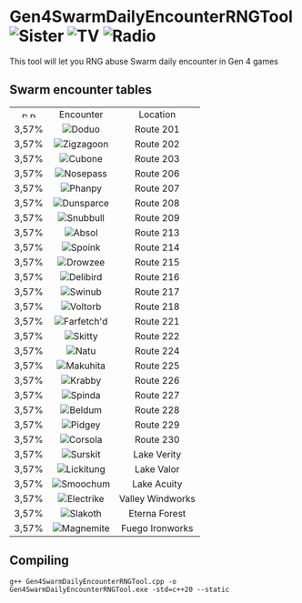 # Gen4SwarmDailyEncounterRNGTool <img src="https://github.com/user-attachments/assets/534d8380-f6b5-4024-8401-fe86b29bf252" title="Sister"> <img src="https://github.com/user-attachments/assets/14560d58-97d2-4642-9d92-920aa6eb204b" title="TV"> <img src="https://github.com/user-attachments/assets/bc7df9b8-a49c-4215-bbe8-287725997c85" title="Radio">
This tool will let you RNG abuse Swarm daily encounter in Gen 4 games

## Swarm encounter tables
<table>
  <tr align="center">
    <td><img src="https://github.com/Real96/DPPtHoneyTreeRNGTool/assets/20956021/cae6e50d-5d3b-4beb-bdea-c3bdfae8940a" title="D" width="10">
    <img src="https://github.com/Real96/DPPtHoneyTreeRNGTool/assets/20956021/bbe51f0e-417c-4359-b1c6-3e2e36a4798a" title="P" width="10"></td>
    <td>Encounter</td>
    <td>Location</td>
  </tr>
  <tr align="center">
    <td>3,57%</td>
    <td><img src="https://github.com/PokeAPI/sprites/blob/master/sprites/pokemon/versions/generation-viii/icons/84.png" title="Doduo"></td>
    <td>Route 201</td>
  </tr>
  <tr align="center">
    <td>3,57%</td>
    <td><img src="https://github.com/PokeAPI/sprites/blob/master/sprites/pokemon/versions/generation-viii/icons/263.png" title="Zigzagoon"></td>
    <td>Route 202</td>
  </tr>
  <tr align="center">
    <td>3,57%</td>
    <td><img src="https://github.com/PokeAPI/sprites/blob/master/sprites/pokemon/versions/generation-viii/icons/104.png" title="Cubone"></td>
    <td>Route 203</td>
  </tr>
  <tr align="center">
    <td>3,57%</td>
    <td><img src="https://github.com/PokeAPI/sprites/blob/master/sprites/pokemon/versions/generation-viii/icons/299.png" title="Nosepass"></td>
    <td>Route 206</td>
  </tr>
  <tr align="center">
    <td>3,57%</td>
    <td><img src="https://github.com/PokeAPI/sprites/blob/master/sprites/pokemon/versions/generation-viii/icons/231.png" title="Phanpy"></td>
    <td>Route 207</td>
  </tr>
  <tr align="center">
    <td>3,57%</td>
    <td><img src="https://github.com/PokeAPI/sprites/blob/master/sprites/pokemon/versions/generation-viii/icons/206.png" title="Dunsparce"></td>
    <td>Route 208</td>
  </tr>
  <tr align="center">
    <td>3,57%</td>
    <td><img src="https://github.com/PokeAPI/sprites/blob/master/sprites/pokemon/versions/generation-viii/icons/209.png" title="Snubbull"></td>
    <td>Route 209</td>
  </tr>
  <tr align="center">
    <td>3,57%</td>
    <td><img src="https://github.com/PokeAPI/sprites/blob/master/sprites/pokemon/versions/generation-viii/icons/359.png" title="Absol"></td>
    <td>Route 213</td>
  </tr>
  <tr align="center">
    <td>3,57%</td>
    <td><img src="https://github.com/PokeAPI/sprites/blob/master/sprites/pokemon/versions/generation-viii/icons/325.png" title="Spoink"></td>
    <td>Route 214</td>
  </tr>
  <tr align="center">
    <td>3,57%</td>
    <td><img src="https://github.com/PokeAPI/sprites/blob/master/sprites/pokemon/versions/generation-viii/icons/96.png" title="Drowzee"></td>
    <td>Route 215</td>
  </tr>
  <tr align="center">
    <td>3,57%</td>
    <td><img src="https://github.com/PokeAPI/sprites/blob/master/sprites/pokemon/versions/generation-viii/icons/225.png" title="Delibird"></td>
    <td>Route 216</td>
  </tr>
  <tr align="center">
    <td>3,57%</td>
    <td><img src="https://github.com/PokeAPI/sprites/blob/master/sprites/pokemon/versions/generation-viii/icons/220.png" title="Swinub"></td>
    <td>Route 217</td>
  </tr>
  <tr align="center">
    <td>3,57%</td>
    <td><img src="https://github.com/PokeAPI/sprites/blob/master/sprites/pokemon/versions/generation-viii/icons/100.png" title="Voltorb"></td>
    <td>Route 218</td>
  </tr>
  <tr align="center">
    <td>3,57%</td>
    <td><img src="https://github.com/PokeAPI/sprites/blob/master/sprites/pokemon/versions/generation-viii/icons/83.png" title="Farfetch'd"></td>
    <td>Route 221</td>
  </tr>
  <tr align="center">
    <td>3,57%</td>
    <td><img src="https://github.com/PokeAPI/sprites/blob/master/sprites/pokemon/versions/generation-viii/icons/300.png" title="Skitty"></td>
    <td>Route 222</td>
  </tr>
  <tr align="center">
    <td>3,57%</td>
    <td><img src="https://github.com/PokeAPI/sprites/blob/master/sprites/pokemon/versions/generation-viii/icons/177.png" title="Natu"></td>
    <td>Route 224</td>
  </tr>
  <tr align="center">
    <td>3,57%</td>
    <td><img src="https://github.com/PokeAPI/sprites/blob/master/sprites/pokemon/versions/generation-viii/icons/296.png" title="Makuhita"></td>
    <td>Route 225</td>
  </tr>
  <tr align="center">
    <td>3,57%</td>
    <td><img src="https://github.com/PokeAPI/sprites/blob/master/sprites/pokemon/versions/generation-viii/icons/98.png" title="Krabby"></td>
    <td>Route 226</td>
  </tr>
  <tr align="center">
    <td>3,57%</td>
    <td><img src="https://github.com/PokeAPI/sprites/blob/master/sprites/pokemon/versions/generation-viii/icons/327.png" title="Spinda"></td>
    <td>Route 227</td>
  </tr>
  <tr align="center">
    <td>3,57%</td>
    <td><img src="https://github.com/PokeAPI/sprites/blob/master/sprites/pokemon/versions/generation-viii/icons/374.png" title="Beldum"></td>
    <td>Route 228</td>
  </tr>
  <tr align="center">
    <td>3,57%</td>
    <td><img src="https://github.com/PokeAPI/sprites/blob/master/sprites/pokemon/versions/generation-viii/icons/16.png" title="Pidgey"></td>
    <td>Route 229</td>
  </tr>
  <tr align="center">
    <td>3,57%</td>
    <td><img src="https://github.com/PokeAPI/sprites/blob/master/sprites/pokemon/versions/generation-viii/icons/222.png" title="Corsola"></td>
    <td>Route 230</td>
  </tr>
  <tr align="center">
    <td>3,57%</td>
    <td><img src="https://github.com/PokeAPI/sprites/blob/master/sprites/pokemon/versions/generation-viii/icons/283.png" title="Surskit"></td>
    <td>Lake Verity</td>
  </tr>
  <tr align="center">
    <td>3,57%</td>
    <td><img src="https://github.com/PokeAPI/sprites/blob/master/sprites/pokemon/versions/generation-viii/icons/108.png" title="Lickitung"></td>
    <td>Lake Valor</td>
  </tr>
  <tr align="center">
    <td>3,57%</td>
    <td><img src="https://github.com/PokeAPI/sprites/blob/master/sprites/pokemon/versions/generation-viii/icons/238.png" title="Smoochum"></td>
    <td>Lake Acuity</td>
  </tr>
  <tr align="center">
    <td>3,57%</td>
    <td><img src="https://github.com/PokeAPI/sprites/blob/master/sprites/pokemon/versions/generation-viii/icons/309.png" title="Electrike"></td>
    <td>Valley Windworks</td>
  </tr>
  <tr align="center">
    <td>3,57%</td>
    <td><img src="https://github.com/PokeAPI/sprites/blob/master/sprites/pokemon/versions/generation-viii/icons/287.png" title="Slakoth"></td>
    <td>Eterna Forest</td>
  </tr>
  <tr align="center">
    <td>3,57%</td>
    <td><img src="https://github.com/PokeAPI/sprites/blob/master/sprites/pokemon/versions/generation-viii/icons/81.png" title="Magnemite"></td>
    <td>Fuego Ironworks</td>
  </tr>
</table>

## Compiling
```
g++ Gen4SwarmDailyEncounterRNGTool.cpp -o Gen4SwarmDailyEncounterRNGTool.exe -std=c++20 --static
```
